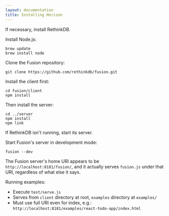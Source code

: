 ```yaml
---
layout: documentation
title: Installing Horizon
---
```


If necessary, install RethinkDB.

Install Node.js:

    brew update
    brew install node

Clone the Fusion repository:

    git clone https://github.com/rethinkdb/fusion.git

Install the client first:

    cd fusion/client
    npm install

Then install the server:

    cd ../server
    npm install
    npm link

If RethinkDB isn't running, start its server.

Start Fusion's server in development mode:

    fusion --dev

The Fusion server's home URI appears to be `http://localhost:8181/fusion/`, and it actually serves `fusion.js` under that URI, regardless of what else it says.

Running examples:

* Execute `test/serve.js`
* Serves from `client` directory at root, `examples` directory at `examples/`
* Must use full URI even for index, e.g.:
  `http://localhost:8181/examples/react-todo-app/index.html`
